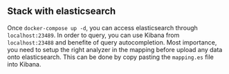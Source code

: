 ## Stack with elasticsearch

Once `docker-compose up -d`, you can access elasticsearch through `localhost:23489`. In order to query, you can use Kibana from `localhost:23488` and benefite of query autocompletion. Most importance, you need to setup the right analyzer in the mapping before upload any data onto elasticsearch. This can be done by copy pasting the `mapping.es` file into Kibana.

